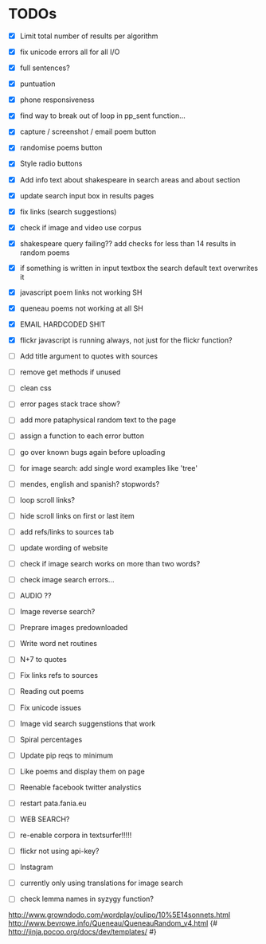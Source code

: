 # TODOs

- [x] Limit total number of results per algorithm
- [x] fix unicode errors all for all I/O
- [x] full sentences?
- [x] puntuation
- [x] phone responsiveness
- [x] find way to break out of loop in pp_sent function...
- [x] capture / screenshot / email poem button
- [x] randomise poems button
- [x] Style radio buttons
- [x] Add info text about shakespeare in search areas and about section
- [x] update search input box in results pages
- [x] fix links (search suggestions)
- [x] check if image and video use corpus
- [x] shakespeare query failing?? add checks for less than 14 results in random poems
- [x] if something is written in input textbox the search default text overwrites it
- [x] javascript poem links not working SH
- [x] queneau poems not working at all SH
- [x] EMAIL HARDCODED SHIT
- [x] flickr javascript is running always, not just for the flickr function?
- [ ] Add title argument to quotes with sources
- [ ] remove get methods if unused
- [ ] clean css
- [ ] error pages stack trace show?
- [ ] add more pataphysical random text to the page
- [ ] assign a function to each error button
- [ ] go over known bugs again before uploading
- [ ] for image search: add single word examples like 'tree'
- [ ] mendes, english and spanish? stopwords?
- [ ] loop scroll links?
- [ ] hide scroll links on first or last item
- [ ] add refs/links to sources tab
- [ ] update wording of website
- [ ] check if image search works on more than two words?
- [ ] check image search errors...
- [ ] AUDIO ??
- [ ] Image reverse search?
- [ ] Preprare images predownloaded
- [ ] Write word net routines
- [ ] N+7 to quotes
- [ ] Fix links refs to sources
- [ ] Reading out poems
- [ ] Fix unicode issues
- [ ] Image vid search suggenstions that work
- [ ] Spiral percentages
- [ ] Update pip reqs to minimum
- [ ] Like poems and display them on page
- [ ] Reenable facebook twitter analystics
- [ ] restart pata.fania.eu
- [ ] WEB SEARCH?
- [ ] re-enable corpora in textsurfer!!!!!
- [ ] flickr not using api-key?
- [ ] Instagram
- [ ] currently only using translations for image search
- [ ] check lemma names in syzygy function?


http://www.growndodo.com/wordplay/oulipo/10%5E14sonnets.html
http://www.bevrowe.info/Queneau/QueneauRandom_v4.html
{# http://jinja.pocoo.org/docs/dev/templates/ #}
